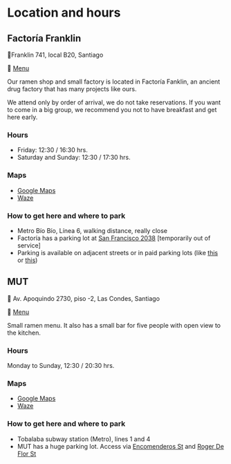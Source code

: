 # Location and hours

## Factoría Franklin

📍Franklin 741, local B20, Santiago

🍜 [Menu](https://miraifoodlab.cl/es/page/menu-franklin)

Our ramen shop and small factory is located in Factoría Fanklin, an ancient drug factory that has many projects like ours.

We attend only by order of arrival, we do not take reservations. If you want to come in a big group, we recommend you not to have breakfast and get here early.

### Hours

- Friday: 12:30 / 16:30 hrs.
- Saturday and Sunday: 12:30 / 17:30 hrs.

### Maps

- [Google Maps](https://maps.app.goo.gl/wvaB3fmgrUKCrKzy7)
- [Waze](waze://?ll=-33.4728439,-70.6430923&navigate=yes)

### How to get here and where to park

- Metro Bío Bío, Línea 6, walking distance, really close
- Factoría has a parking lot at [San Francisco 2038](https://maps.app.goo.gl/Lgqmkhjei6zsHfDv9) [temporarily out of service]
- Parking is available on adjacent streets or in paid parking lots (like [this](https://g.co/kgs/j1AEuF5) or [this](https://maps.app.goo.gl/ZXfXWwyKcEefgYCT9))

## MUT

📍 Av. Apoquindo 2730, piso -2, Las Condes, Santiago

🍜 [Menu](https://miraifoodlab.cl/es/page/menu-mut)

Small ramen menu. It also has a small bar for five people with open view to the kitchen.

### Hours

Monday to Sunday, 12:30 / 20:30 hrs.

### Maps

- [Google Maps](https://maps.app.goo.gl/YsvKtehdg6tZDyj37)
- [Waze](waze://?ll=-33.4176811,-70.6024588&navigate=yes)

### How to get here and where to park

- Tobalaba subway station (Metro), lines 1 and 4
- MUT has a huge parking lot. Access via [Encomenderos St](https://maps.app.goo.gl/cPww4GBv1vy47hms9) and [Roger De Flor St](https://maps.app.goo.gl/Tfu5mPXqwrQ2wW4u9)
